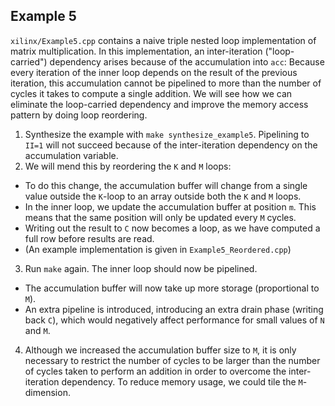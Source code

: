 ## Example 5

`xilinx/Example5.cpp` contains a naive triple nested loop implementation of matrix multiplication.
In this implementation, an inter-iteration ("loop-carried") dependency arises because of the accumulation into `acc`: Because every iteration of the inner loop depends on the result of the previous iteration, this accumulation cannot be pipelined to more than the number of cycles it takes to compute a single addition. 
We will see how we can eliminate the loop-carried dependency and improve the memory access pattern by doing loop reordering.

1. Synthesize the example with `make synthesize_example5`. Pipelining to `II=1` will not succeed because of the inter-iteration dependency on the accumulation variable. 
2. We will mend this by reordering the `K` and `M` loops:
  - To do this change, the accumulation buffer will change from a single value outside the `K`-loop to an array outside both the `K` and `M` loops.
  - In the inner loop, we update the accumulation buffer at position `m`. This means that the same position will only be updated every `M` cycles.
  - Writing out the result to `C` now becomes a loop, as we have computed a full row before results are read.
  - (An example implementation is given in `Example5_Reordered.cpp`)
3. Run `make` again. The inner loop should now be pipelined.
  - The accumulation buffer will now take up more storage (proportional to `M`).
  - An extra pipeline is introduced, introducing an extra drain phase (writing back `C`), which would negatively affect performance for small values of `N` and `M`.
4. Although we increased the accumulation buffer size to `M`, it is only necessary to restrict the number of cycles to be larger than the number of cycles taken to perform an addition in order to overcome the inter-iteration dependency. To reduce memory usage, we could tile the `M`-dimension. 
